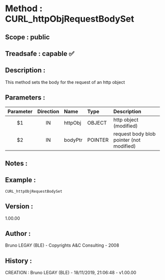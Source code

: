 ﻿# **Method :** CURL_httpObjRequestBodySet
## **Scope :** public
## **Treadsafe :** capable ✅ 
## **Description :** 
This method sets the body for the request of an http object
## **Parameters :** 
| Parameter | Direction | Name | Type | Description | 
|:----:|:----:|:----|:----|:----| 
| $1 | IN | httpObj | OBJECT | http object (modified) | 
| $2 | IN | bodyPtr | POINTER | request body blob pointer (not modified) | 

## **Notes :** 

## **Example :** 
```
CURL_httpObjRequestBodySet
```
## **Version :** 
1.00.00
## **Author :** 
Bruno LEGAY (BLE) - Copyrights A&C Consulting - 2008
## **History :** 
 CREATION : Bruno LEGAY (BLE) - 18/11/2019, 21:06:48 - v1.00.00
